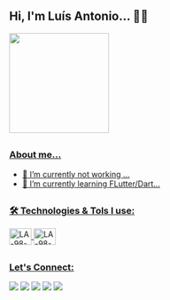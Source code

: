 ## Hi, I'm Luís Antonio... 👨‍💻
<!-- - 🔭 I’m currently not working ...
- 🌱 I’m currently learning FLutter/Dart... -->
<!-- ## -->
<div align="start">
  <a href="https://github.com/LA-98">
  <img height="180em" src="https://github-readme-stats.vercel.app/api?username=LA-98&show_icons=true&theme=dark&include_all_commits=true&count_private=true"/>
</div>
  
##
  
### About me...
- 🔭 I’m currently not working ...
- 🌱 I’m currently learning FLutter/Dart...

##
### 🛠 Technologies & Tols I use:
<div>
  <img align="center" alt="LA-98-flutter" height="30" width="40" src="https://cdn.jsdelivr.net/gh/devicons/devicon/icons/flutter/flutter-original.svg"> 
  <img align="center" alt="LA-98-dart" height="30" width="40" src="https://cdn.jsdelivr.net/gh/devicons/devicon/icons/dart/dart-original.svg">
</div>

##
### Let's Connect: 
<div>
  <a href="https://www.linkedin.com/in/lu%C3%ADs-antonio-8a4a08234" target="_blank"><img src="https://img.shields.io/badge/-LinkedIn-%230077B5?style=for-the-badge&logo=linkedin&logoColor=white" target="_blank"></a> 
  <a href = "mailto:luisantonio0617x@gmail.com"><img src="https://img.shields.io/badge/-Gmail-%23333?style=for-the-badge&logo=gmail&logoColor=white" 
  target="_blank"></a>
  <a href = "https://t.me/LA_98"><img src="https://img.shields.io/badge/Telegram-2CA5E0?style=for-the-badge&logo=telegram&logoColor=white" 
  target="_blank"></a>
   <a href="https://www.instagram.com/_l.a.a.l._/" target="_blank"><img src="https://img.shields.io/badge/Instagram-E4405F?style=for-the-badge&logo=instagram&logoColor=white"
  target="_blank"></a>
   <a href="https://github.com/LA-98" target="_blank"><img src="https://img.shields.io/badge/GitHub-100000?style=for-the-badge&logo=github&logoColor=white" target="_blank"></a> 
</div>
  


